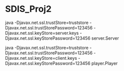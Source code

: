 # SDIS_Proj2

java -Djavax.net.ssl.trustStore=truststore -Djavax.net.ssl.trustStorePassword=123456 -Djavax.net.ssl.keyStore=server.keys -Djavax.net.ssl.keyStorePassword=123456 server.Server

java -Djavax.net.ssl.trustStore=truststore -Djavax.net.ssl.trustStorePassword=123456 -Djavax.net.ssl.keyStore=client.keys -Djavax.net.ssl.keyStorePassword=123456 player.Player
